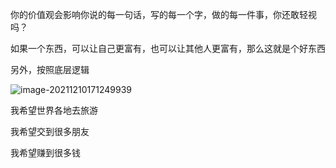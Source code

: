 你的价值观会影响你说的每一句话，写的每一个字，做的每一件事，你还敢轻视吗？

如果一个东西，可以让自己更富有，也可以让其他人更富有，那么这就是个好东西

另外，按照底层逻辑

![image-20211210171249939](D:\whatsoever\2021年12月\image-20211210171249939.png)

我希望世界各地去旅游

我希望交到很多朋友

我希望赚到很多钱